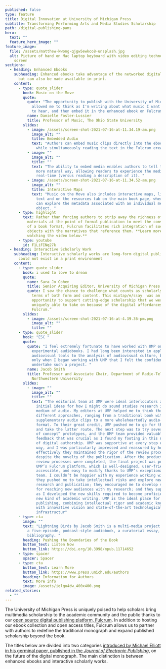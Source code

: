 ```yaml
---
published: false
type: feature
title: Digital Innovation at University of Michigan Press
subtitle: Transforming Performing Arts and Media Studies Scholarship
path: /digital-publishing-pams
hero:
  text: ""
  feature_hero_image: ""
feature_image:
  file: /assets/matthew-kwong-qjgw5ewkco8-unsplash.jpg
  alt: Picture of hand on Mac laptop keyboard with video editing technology on the
    screen
sections:
  - heading: Enhanced Ebooks
    subheading: Enhanced ebooks take advantage of the networked digital environment,
      but can also be made available in print.
    content:
      - type: quote_slider
        book: Music on the Move
        quote:
          quote: "The opportunity to publish with the University of Michigan Press has
            allowed me to think as I'm writing about what music I want my reader
            to hear, and then embed it in the enhanced ebook on Fulcrum. "
          name: Danielle Fosler-Lussier
          title: Professor of Music, The Ohio State University
        slides:
          - image: /assets/screen-shot-2021-07-16-at-11.34.19-am.png
            image_alt: ""
            title: Embedded Audio
            text: "Authors can embed music clips directly into the ebook for readers to play
              while simultaneously reading the text in the Fulcrum ereader. "
          - image: ""
            image_alt: ""
            title: ""
            text: "The ability to embed media enables authors to tell their stories in a
              more natural way, allowing readers to experience the media in
              real-time (versus reading a description of it). "
          - image: /assets/screen-shot-2021-07-16-at-11.34.52-am.png
            image_alt: ""
            title: Interactive Maps
            text: "Music on the Move also includes interactive maps, linked both within the
              text and on the resources tab on the main book page, where readers
              can explore the metadata associated with an individual media
              object. "
      - type: highlight
        text: Rather than forcing authors to strip away the richness of the digital
          materials at the point of formal publication to meet the constraints
          of a book format, Fulcrum facilitates rich integration of such digital
          objects with the narratives that reference them. **Learn more by
          watching the video below.**
      - type: youtube
        id: F1LiFINq27k
  - heading: Interactive Scholarly Work
    subheading: Interactive scholarly works are long-form digital publications that
      could not exist in a print environment
    content:
      - type: quote_slider
        book: i used to love to dream
        quote:
          name: Sara Jo Cohen
          title: Senior Acquiring Editor, University of Michigan Press
          quote: I saw the chance to challenge what counts as scholarly publishing in
            terms of both form and content. This mixtap/e/ssay  was an
            opportunity to support cutting-edge scholarship that we were
            uniquely able to take on because of the digital affordances of
            Fulcrum.”
        slides:
          - image: /assets/screen-shot-2021-07-16-at-4.39.36-pm.png
            image_alt: ""
            title: ""
      - type: quote_slider
        book: "ESC "
        quote:
          quote: "I feel extremely fortunate to have worked with UMP on my two
            experimental audiobooks. I had long been interested in applying
            audiovisual tools to the analysis of audiovisual culture, but it was
            only when I began working with UMP that I felt the confidence to
            undertake such a project. "
          name: Jacob Smith
          title: Professor and Associate Chair, Department of Radio-Television-Film,
            Northwestern University
        slides:
          - image: ""
            image_alt: ""
            title: ""
            text: "The editorial team at UMP were ideal interlocutors as I worked through
              initial ideas for how I might do sound studies research in the
              medium of audio. My editors at UMP helped me to think through
              different approaches, ranging from a traditional book with a few
              supplementary audio clips to a more wholeheartedly audio-driven
              format. To their great credit, UMP pushed me to go for the stretch
              and take the latter route. The next step was to try several “proof
              of concept” prototypes, and the UMP team provided valuable
              feedback that was crucial as I found my footing in this new form
              of digital authorship. UMP was supportive at every step of the
              way, and I was particularly impressed and reassured by how
              effectively they maintained the rigor of the review process
              despite the novelty of the publication. After the production and
              review processes were completed, the final project was posted to
              UMP’s Fulcrum platform, which is well-designed, user-friendly,
              accessible, and easy to modify thanks to UMP’s exceptional support
              team. I couldn’t be happier with my experience working with UMP:
              they pushed me to take intellectual risks and explore new modes of
              research and publication; they encouraged me to develop strategies
              for reaching new audiences with my research; and they supported me
              as I developed the new skills required to become proficient at a
              new kind of academic writing. UMP is the ideal place for digital
              publishing, combining intellectual rigor and academic knowledge
              with innovative vision and state-of-the-art technological
              infrastructur"
      - type: cta
        image: ""
        text: "Lightning Birds by Jacob Smith is a multi-media project that consists of
          a five-episode, podcast-style audiobook, a curatorial essay, and a
          bibliography. "
        heading: Pushing the Boundaries of the Book
        button_text: Listen Now
        button_link: https://doi.org/10.3998/mpub.11714652
      - type: spacer
        spacer: Spacer
      - type: cta
        button_text: Learn More
        button_link: https://www.press.umich.edu/authors
        heading: Information for Authors
        text: More info
        image: /assets/iqlqu4dw_400x400.png
related_stories:
  - ""
---
```

The University of Michigan Press is uniquely poised to help scholars bring multimedia scholarship to the academic community and the public thanks to our [open source digital publishing platform, Fulcrum](fulcrum.org). In addition to hosting our ebook collection and open access titles, Fulcrum allows us to partner with authors to redefine the traditional monograph and expand published scholarship beyond the book. 

The titles below are divided into two categories [introduced by Michael Elliott in his germinal paper, published in the *Journal of Electronic Publishing*](https://www.google.com/url?q=https://quod.lib.umich.edu/j/jep/3336451.0018.407/--future-of-the-monograph-in-the-digital-era-a-report?rgn%3Dmain;view%3Dfulltext;q1%3Delliott&sa=D&source=editors&ust=1626451848783000&usg=AOvVaw1hDky0ia1rMWWIVOfz2Bom), on the future of the digital monograph. The main distinction is between enhanced ebooks and interactive scholarly works.